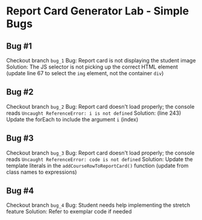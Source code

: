 # Report Card Generator Lab - Simple Bugs

## Bug #1
Checkout branch `bug_1`
Bug: Report card is not displaying the student image
Solution: The JS selector is not picking up the correct HTML element (update line 67 to select the `img` element, not the container `div`)

## Bug #2
Checkout branch `bug_2`
Bug: Report card doesn't load properly; the console reads `Uncaught ReferenceError: i is not defined`
Solution: (line 243) Update the forEach to include the argument `i` (index)

## Bug #3
Checkout branch `bug_3`
Bug: Report card doesn't load properly; the console reads `Uncaught ReferenceError: code is not defined`
Solution: Update the template literals in the `addCourseRowToReportCard()` function (update from class names to expressions)

## Bug #4
Checkout branch `bug_4`
Bug: Student needs help implementing the stretch feature
Solution: Refer to exemplar code if needed
